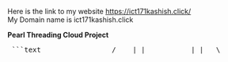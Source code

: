Here is the link  to my website 
https://ict171kashish.click/<br>
My Domain name is ict171kashish.click

**Pearl Threading Cloud Project**
<pre> ```text ____ _ _ ____ _ / ___| | ___ _ _ __| | _ \ ___ ___ | | ___ ___ | | | |/ _ \| | | |/ _` | |_) / _ \ / _ \| |/ _ \/ __| | |___| | (_) | |_| | (_| | _ < (_) | (_) | | __/\__ \ \____|_|\___/ \__,_|\__,_|_| \_\___/ \___/|_|\___||___/ ``` </pre>
     

